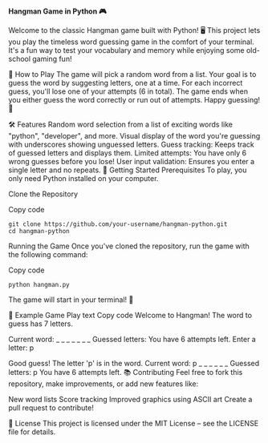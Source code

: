 **Hangman Game in Python 🎮**


Welcome to the classic Hangman game built with Python! 🖥️ This project lets you play the timeless word guessing game in the comfort of your terminal. It's a fun way to test your vocabulary and memory while enjoying some old-school gaming fun!

🎲 How to Play
The game will pick a random word from a list.
Your goal is to guess the word by suggesting letters, one at a time.
For each incorrect guess, you'll lose one of your attempts (6 in total).
The game ends when you either guess the word correctly or run out of attempts.
Happy guessing! 🧐

🛠️ Features
Random word selection from a list of exciting words like "python", "developer", and more.
Visual display of the word you're guessing with underscores showing unguessed letters.
Guess tracking: Keeps track of guessed letters and displays them.
Limited attempts: You have only 6 wrong guesses before you lose!
User input validation: Ensures you enter a single letter and no repeats.
🚀 Getting Started
Prerequisites
To play, you only need Python installed on your computer.

Clone the Repository

Copy code
```
git clone https://github.com/your-username/hangman-python.git
cd hangman-python
```
Running the Game
Once you've cloned the repository, run the game with the following command:

Copy code
```
python hangman.py
```
The game will start in your terminal! 🎉

🤖 Example Game Play
text
Copy code
Welcome to Hangman!
The word to guess has 7 letters.

Current word: _ _ _ _ _ _ _
Guessed letters: 
You have 6 attempts left.
Enter a letter: p

Good guess! The letter 'p' is in the word.
Current word: p _ _ _ _ _ _
Guessed letters: p
You have 6 attempts left.
📚 Contributing
Feel free to fork this repository, make improvements, or add new features like:

New word lists
Score tracking
Improved graphics using ASCII art
Create a pull request to contribute!

📜 License
This project is licensed under the MIT License – see the LICENSE file for details.
